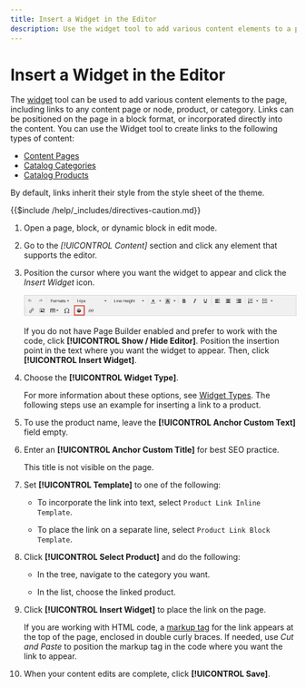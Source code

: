 ```yaml
---
title: Insert a Widget in the Editor
description: Use the widget tool to add various content elements to a page, including links to any content page or node, product, or category.
---
```

# Insert a Widget in the Editor

The [widget](widget-create.md) tool can be used to add various content elements to the page, including links to any content page or node, product, or category. Links can be positioned on the page in a block format, or incorporated directly into the content. You can use the Widget tool to create links to the following types of content:

- [Content Pages](pages.md)
- [Catalog Categories](https://docs.magento.com/user-guide/catalog/categories.html)
- [Catalog Products](https://docs.magento.com/user-guide/catalog/product-create.html)

By default, links inherit their style from the style sheet of the theme.

{{$include /help/_includes/directives-caution.md}}

1. Open a page, block, or dynamic block in edit mode.

1. Go to the _[!UICONTROL Content]_ section and click any element that supports the editor.

1. Position the cursor where you want the widget to appear and click the _Insert Widget_ icon.

   ![Editor toolbar - Insert Widget](./assets/editor-toolbar-widget-button.png)<!-- zoom -->

   If you do not have Page Builder enabled and prefer to work with the code, click **[!UICONTROL Show / Hide Editor]**. Position the insertion point in the text where you want the widget to appear. Then, click **[!UICONTROL Insert Widget]**.

1. Choose the **[!UICONTROL Widget Type]**.

   For more information about these options, see [Widget Types](widgets.md#widget-types). The following steps use an example for inserting a link to a product.

1. To use the product name, leave the **[!UICONTROL Anchor Custom Text]** field empty.

1. Enter an **[!UICONTROL Anchor Custom Title]** for best SEO practice.

   This title is not visible on the page.

1. Set **[!UICONTROL Template]** to one of the following:

   - To incorporate the link into text, select `Product Link Inline Template`.

   - To place the link on a separate line, select `Product Link Block Template`.

1. Click **[!UICONTROL Select Product]** and do the following:

   - In the tree, navigate to the category you want.

   - In the list, choose the linked product.

1. Click **[!UICONTROL Insert Widget]** to place the link on the page.

   If you are working with HTML code, a [markup tag](https://docs.magento.com/user-guide/marketing/markup-tags-links.html) for the link appears at the top of the page, enclosed in double curly braces. If needed, use _Cut and Paste_ to position the markup tag in the code where you want the link to appear.

1. When your content edits are complete, click **[!UICONTROL Save]**.
